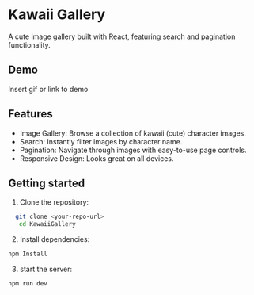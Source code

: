 # Kawaii Gallery

A cute image gallery built with React, featuring search and pagination functionality.


## Demo

Insert gif or link to demo


## Features
- Image Gallery: Browse a collection of kawaii (cute) character images.
- Search: Instantly filter images by character name.
- Pagination: Navigate through images with easy-to-use page controls.
- Responsive Design: Looks great on all devices.


## Getting started

1. Clone the repository:

```bash
  git clone <your-repo-url>
   cd KawaiiGallery
```
2. Install dependencies:
``` bash
npm Install
```
3. start the server:
``` bash
npm run dev
```


